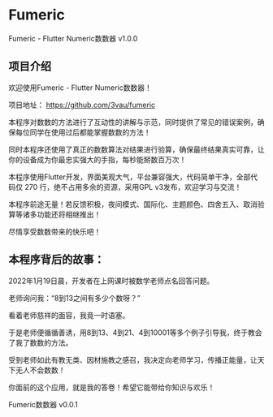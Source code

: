 # Fumeric

Fumeric - Flutter Numeric数数器    v1.0.0

## 项目介绍

欢迎使用Fumeric - Flutter Numeric数数器！

项目地址： https://github.com/3vau/fumeric

本程序对数数的方法进行了互动性的讲解与示范，同时提供了常见的错误案例，确保每位同学在使用过后都能掌握数数的方法！

同时本程序还使用了真正的数数算法对结果进行验算，确保最终结果真实可靠，让你的设备成为你最忠实强大的手指，每秒能掰数百万次！

本程序使用Flutter开发，界面美观大气，平台兼容强大，代码简单干净，全部代码仅 270 行，绝不占用多余的资源，采用GPL v3发布，欢迎学习与交流！

本程序前途无量！若反馈积极，夜间模式、国际化、主题颜色、四舍五入、取消验算等诸多功能还将相继推出！

尽情享受数数带来的快乐吧！

## 本程序背后的故事：

2022年1月19日晨，开发者在上网课时被数学老师点名回答问题。

老师询问我：“8到13之间有多少个数呀？”

看着老师慈祥的面容，我竟一时语塞。

于是老师便循循善诱，用8到13、4到21、4到10001等多个例子引导我，终于教会了我了数数的方法。

受到老师如此有教无类、因材施教之感召，我决定向老师学习，传播正能量，让天下无人不会数数！

你面前的这个应用，就是我的答卷！希望它能带给你知识与欢乐！

Fumeric数数器    v0.0.1